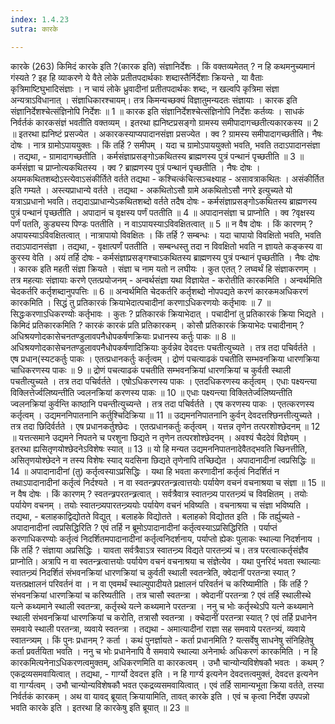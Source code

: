 ```yaml
---
index: 1.4.23
sutra: कारके

---
```

 कारके (263) किमिदं कारके इति ?(कारक इति) संज्ञानिर्देशः । किं वक्तव्यमेतत् ? न हि कथमनुच्यमानं गंस्यते ? इह हि व्याकरणे ये वैते लोके प्रतीतपदार्थकाः शब्दास्तैर्निर्देशाः क्रियन्ते , या वैताः कृत्रिमाष्टिघुभादिसंज्ञाः । न चायं लोके ध्रुवादीनां प्रतीतपदार्थकः शब्दः, न खल्वपि कृत्रिमा संज्ञा अन्यत्राऽविधानात् । संज्ञाधिकारश्चायम्। तत्र किमन्यच्छक्यं विज्ञातुमन्यदतः संज्ञायाः । कारक इति संज्ञानिर्देशश्चेत्संज्ञिनोपि निर्देशः ॥ 1 ॥ कारक इति संज्ञानिर्देशश्चेत्संज्ञिनोपि निर्देशः कर्तव्यः । साधकं निर्वर्तकं कारकसंज्ञं भवतीति वक्तव्यम् । इतरथा ह्यनिष्टप्रसङ्गो ग्रामस्य समीपादागच्छतीत्यकारकस्य ॥ 2 ॥ इतरथा ह्यनिष्टं प्रसज्येत । अकारकस्याप्यपादानसंज्ञा प्रसज्येत । क्व ? ग्रामस्य समीपादागच्छतीति। नैषः दोषः । नात्र ग्रामोऽपाययुक्तः । किं तर्हि ? समीपम् । यदा च ग्रामोऽपाययुक्तो भवति, भवति तदाऽपादानसंज्ञा । तद्यथा,  -  ग्रामादागच्छतीति । कर्मसंज्ञाप्रसङ्गोऽकथितस्य ब्राह्मणस्य पुत्रं पन्थानं पृच्छतीति ॥ 3 ॥ कर्मसंज्ञा च प्राप्नोत्यकथितस्य । क्व ? ब्राह्मणस्य पुत्रं पन्थानं पृच्छतीति । नैषः दोषः । अयमकथितशब्दोऽस्त्येवाऽसंकीर्तिते वर्तते तद्यथा  -  कश्चित्कंचित्सञ्चक्ष्याह  -  असावत्राकथितः । असंकीर्तित इति गम्यते । अस्त्यप्राधान्ये वर्तते । तद्यथा  -  अकथितोऽसौ ग्रामे अकथितोऽसौ नगरे इत्युच्यते यो यत्राऽप्रधानो भवति। तद्यदाऽप्राधान्येऽकथितशब्दो वर्तते तदैष दोषः  -  कर्मसंज्ञाप्रसङ्गोऽकथितस्य ब्राह्मणस्य पुत्रं पन्थानं पृच्छतीति । अपादानं च वृक्षस्य पर्णं पततीति ॥ 4 ॥ अपादानसंज्ञा च प्राप्नोति । क्व ?वृक्षस्य पर्णं पतति, कुड्यस्य पिण्डः पततीति । न वाऽपायस्याऽविवक्षितत्वात् ॥ 5 ॥ न वैष दोषः । किं कारणम् ? अपायस्याऽविवक्षितत्वात् । नात्रापायो विवक्षितः । किं तर्हि ? सम्बन्धः । यदा चापायो विवक्षितो भवति, भवति तदाऽपादानसंज्ञा । तद्यथा,  -  वृक्षात्पर्णं पततीति । सम्बन्धस्तु तदा न विवक्षितो भवति न ज्ञायते कङ्कस्य वा कुरस्य वेति । अयं तर्हि दोषः  -  कर्मसंज्ञाप्रसङ्गश्चाऽकथितस्य ब्राह्मणस्य पुत्रं पन्थानं पृच्छतीति । नैषः दोषः । कारक इति महती संज्ञा क्रियते । संज्ञा च नाम यतो न लघीयः । कुत एतत् ? लघ्वर्थं हि संज्ञाकरणम् । तत्र महत्याः संज्ञायाः करणे एतत्प्रयोजनम्  -  अन्वर्थसंज्ञा यथा विज्ञायेत  -  करोतीति कारकमिति । अन्वर्थमिति चेदकर्तरि कर्तृशब्दानुपपत्तिः ॥ 6 ॥ अन्वर्थमिति चेदकर्तरि कर्तृशब्दो नोपपद्यते करणं कारकमअधिकरणं कारकमिति । सिद्धं तु प्रतिकारकं क्रियाभेदात्पचादीनां करणाऽधिकरणयोः कर्तृभावः ॥ 7 ॥ सिद्धःकरणाऽधिकरण्योः कर्तृभावः । कुतः ? प्रतिकारकं क्रियाभेदात् । पचादीनां तु प्रतिकारकं क्रिया भिद्यते । किमिदं प्रतिकारकमिति ? कारकं कारकं प्रति प्रतिकारकम् । कोसौ प्रतिकारकं क्रियाभेदः पचादीनाम् ? अधिश्रयणोदकासेचनतण्डुलावपनैधोपकर्षणक्रियाः प्रधानस्य कर्तुः पाकः ॥ 8 ॥ अधिश्रयणोदकासेचनतण्डुलावपनैधोपकर्षणादिक्रियाः कुर्वन्नेव देवदत्तः पचतीत्युच्यते । तत्र तदा पचिर्वर्तते । एष प्रधान(स्यटकर्तुः पाकः । एतत्प्रधानकर्तुः कर्तृत्वम् । द्रोणं पचत्याढकं पचतीति सम्भवनक्रिया धारणक्रिया चाधिकरणस्य पाकः ॥ 9 ॥ द्रोणं पचत्याढकं पचतीति सम्भवनक्रियां धारणक्रियां च कुर्वती स्थाली पचतीत्युच्यते । तत्र तदा पचिर्वर्तते । एषोऽधिकरणस्य पाकः । एतदधिकरणस्य कर्तृत्वम् । एधाः पक्ष्यन्त्या विक्लित्तेर्ज्वलिष्यन्तीति ज्वलनक्रियां करणस्य पाकः ॥ 10 ॥ एधाः पक्ष्यन्त्या विक्लितेर्ज्वलिष्यन्तीति ज्वलनक्रियां कुर्वन्ति काष्ठानि पचन्तीत्युच्यन्ते । तत्र तदा पचिर्वर्तते । एष करणस्य पाकः । एतत्करणस्य कर्तृत्वम् । उद्यमननिपातनानि कर्तुश्चिदिक्रिया ॥ 11 ॥ उद्यमननिपातनानि कुर्वन् देवदत्तश्छिनत्तीत्युच्यते । तत्र तदा छिदिर्वर्तते । एष प्रधानकर्तुश्छेदः । एतत्प्रधानकर्तुः कर्तृत्वम् । यत्तन्न तृणेन तत्परशोश्छेदनम् ॥ 12 ॥ यत्तत्समाने उद्यमने निपतने च परशुना छिद्यते न तृणेन तत्परशोश्छेदनम् । अवश्यं चैददेवं विज्ञेयम् । इतरथा ह्यसितृणयोश्छेदनेऽविशेषः स्यात् ॥ 13 ॥ यो हि मन्यत उद्यमननिपातनादेवैतद्भवति च्छिनत्तीति, असितृणयोश्छेदने न तस्य विशेषः स्याद् यदसिना छिद्यते तृणेनापि तच्छिद्येत । अपादानादीनां त्वप्रसिद्धिः ॥ 14 ॥ अपादानादीनां (तु) कर्तृत्वस्याऽप्रसिद्धिः । यथा हि भवता करणादीनां कर्तृत्वं निदर्शितं न तथाऽपादानादीनां कर्तृत्वं निर्दश्यते । न वा स्वतन्त्र्रपरतन्त्र्रत्वात्तयोः पर्यायेण वचनं वचनाश्रया च संज्ञा ॥ 15 ॥ न वैष दोषः । किं कारणम् ? स्वतन्त्र्रपरतन्त्र्रत्वात् । सर्वत्रैवात्र स्वातन्त्र्र्य पारतन्त्र्र्यं च विवक्षितम् । तयोः पर्यायेण वचनम् । तयोः स्वातन्त्र्र्यपारतन्त्र्र्ययोः पर्यायेण वचनं भविष्यति । वचनाश्रया च संज्ञा भविष्यति । तद्यथा,  -  बलाहकाद्विद्योतते विद्युत् । बलाहके विद्योतते । बलाहको विद्योतत इति । किं तर्ह्युच्यते  -  अपादानादीनां त्वप्रसिद्धिरिति ? एवं तर्हि न ब्रूमोऽपादानादीनां कर्तृत्वस्याऽप्रसिद्धिरिति । पर्याप्तं करणाधिकरण्योः कर्तृत्वं निदर्शितमपादानादीनां कर्तृत्वनिदर्शनाय, पर्याप्तो ह्येकः पुलाकः स्थाल्या निदर्शनाय । किं तर्हि ? संज्ञाया अप्रसिद्धिः । यावता सर्वत्रैवाऽत्र स्वातन्त्र्र्य विद्यते पारतन्त्र्र्यं च। तत्र परत्वात्कर्तृसंज्ञैव प्राप्नोति। अत्रापि न वा स्वतन्त्र्रत्वात्तयोः पर्यायेण वचनं वचनाश्रया च संज्ञेत्येव । यथा पुनरिदं भवता स्थाल्याः स्वातन्त्र्र्यं निदर्शितं संभवनक्रियां धारणक्रियां च कुर्वती स्थाली स्वतन्त्रेति, क्वेदानीं परतन्त्रा स्यात् ? यत्तत्प्रक्षालनं परिवर्तनं वा । न वा एवमर्थं स्थाल्युपादीयते प्रक्षालनं परिवर्तनं च करिष्यामीति । किं तर्हि ? संभवनक्रियां धारणक्रियां च करिष्यतीति । तत्र चासौ स्वतन्त्रा । क्वेदानीं परतन्त्रा ? एवं तर्हि स्थालीस्थे यत्ने कथ्यमाने स्थाली स्वतन्त्रा, कर्तृस्थे यत्ने कथ्यमाने परतन्त्रा । ननु च भोः कर्तृस्थेऽपि यत्ने कथ्यमाने स्थाली संभवनक्रियां धारणक्रियां च करोति, तत्रासौ स्वतन्त्रा । क्चेदानीं परतन्त्रा स्यात् ? एवं तर्हि प्रधानेन समवाये स्थाली परतन्त्रा, व्यवाये स्वतन्त्रा । तद्यथा  -  अमात्यादीनां राज्ञा सह समवाये परतन्त्र्यं, व्यवाये स्वातन्त्र्यम् । किं पुनः प्रधानम् ? कर्ता । कथं पुनर्ज्ञायते  -  कर्ता प्रधानमिति ? यत्सर्वेषु साधनेषु संनिहितेषु कर्ता प्रवर्तयिता भवति । ननु च भोः प्रधानेनापि वै समवाये स्थाल्या अनेनार्थः अधिकरणं कारकमिति । न हि कारकमित्यनेनाऽधिकरणत्वमुक्तम्, अधिकरणमिति वा कारकत्वम् । उभौ चान्योन्यविशेषकौ भवतः । कथम् ? एकद्रव्यसमवायित्वात् । तद्यथा,  -  गार्ग्यो देवदत्त इति । न हि गार्ग्य इत्यनेन देवदत्तत्वमुक्तं, देवदत्त इत्यनेन वा गार्ग्यत्वम् । उभौ चान्योन्यविशेषकौ भवत एकद्रव्यसमवायित्वात् । एवं तर्हि सामान्यभूता क्रिया वर्तते, तस्या निर्वर्तकं कारकम् । अथ वा यावद् ब्रूयात् क्रियायामिति, तावत् कारके इति । एवं च कृत्वा निर्देश उपपन्नो भवति कारके इति । इतरथा हि कारकेषु इति ब्रूयात् ॥ 23 ॥ 